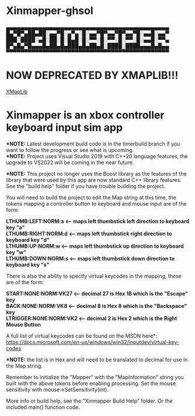 # Xinmapper-ghsol
▄▄▄▄▄▄▄▄▄▄▄▄▄▄▄▄▄▄▄▄▄▄▄▄▄▄▄▄▄▄▄▄▄▄▄▄▄▄▄▄▄▄▄▄▄
█▄▀█▀▄██▄██░▄▄▀█░▄▀▄░█░▄▄▀█▀▄▄▀█▀▄▄▀█░▄▄█░▄▄▀
███░████░▄█░██░█░█▄█░█░▀▀░█░▀▀░█░▀▀░█░▄▄█░▀▀▄
█▀▄█▄▀█▄▄▄█▄██▄█▄███▄█▄██▄█░████░████▄▄▄█▄█▄▄
▀▀▀▀▀▀▀▀▀▀▀▀▀▀▀▀▀▀▀▀▀▀▀▀▀▀▀▀▀▀▀▀▀▀▀▀▀▀▀▀▀▀▀▀▀
   
<h1><b>NOW DEPRECATED BY XMAPLIB!!!</b></h1>
<a href="https://github.com/calebtt/XMapLib">XMapLib</a>
<h1>Xinmapper is an xbox controller keyboard input sim app </h1>
<b>*NOTE:</b> Latest development build code is in the timerbuild branch
if you want to follow the progress or see what is upcoming.
</br>
<b>*NOTE:</b> Project uses Visual Studio 2019 with C++20 language features, 
the upgrade to VS2022 will be coming in the near future.

<b>*NOTE:</b> This project no longer uses the Boost library as the features 
of the library that were used by this app are now 
standard C++ library features. See the "build help" folder if you
have trouble building the project.

You will need to build the project to edit the Map string at this time, 
the tokens mapping a controller button to keyboard and mouse input
are of the form: 

<b>LTHUMB:LEFT:NORM:a   <-- maps left thumbstick left direction to keyboard key "a" </b> </br>
<b>LTHUMB:RIGHT:NORM:d   <-- maps left thumbstick right direction to keyboard key "d"</b> </br>
<b>LTHUMB:UP:NORM:w    <-- maps left thumbstick up direction to keyboard key "w"</b> </br>
<b>LTHUMB:DOWN:NORM:s  <-- maps left thumbstick down direction to keyboard key "s"</b> </br>


There is also the ability to specify virtual keycodes in the mapping, these are of the form:

<b>START:NONE:NORM:VK27  <-- decimal 27 is Hex 1B which is the "Escape" key</b> </br>
<b>BACK:NONE:NORM:VK8    <-- decimal 8 is Hex 8 which is the "Backspace" key</b> </br>
<b>LTRIGGER:NONE:NORM:VK2  <-- decimal 2 is Hex 2 which is the Right Mouse Button</b> </br>


A full list of virtual keycodes can be found on the MSDN here*: 
https://docs.microsoft.com/en-us/windows/win32/inputdev/virtual-key-codes

<b>*NOTE:</b> the list is in Hex and will need to be translated to decimal for use in the Map string.</br>

Remember to initialize the "Mapper" with the "MapInformation" string you built with 
the above tokens before enabling processing.
Set the mouse sensitivity with mouse->SetSensitivity(int).


More info or build help, see the "Xinmapper Build Help" folder. Or the included main() function code.

